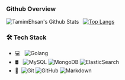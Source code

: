 ### Github Overview
<img align="left" alt="TamimEhsan's Github Stats" src="https://github-readme-stats.vercel.app/api?username=zouxingyuks&show_icons=true" />    &nbsp;
[![Top Langs](https://github-readme-stats.vercel.app/api/top-langs/?username=zouxingyuks)](https://github.com/anuraghazra/github-readme-stats) 

### 🛠 Tech Stack

- 💻 &#160; ![Golang](https://img.shields.io/badge/-Golang-333333?style=flat&logo=go&logoColor=007396)
- 🛢 &#160; ![MySQL](https://img.shields.io/badge/-MySQL-333333?style=flat&logo=mysql)
![MongoDB](https://img.shields.io/badge/-MongoDB-333333?style=flat&logo=mongodb)
![ElasticSearch](https://img.shields.io/badge/-ElasticSearch-333333?style=flat&logo=elasticsearch)
- 🔧 &#160;![Git](https://img.shields.io/badge/-Git-333333?style=flat&logo=git)
![GitHub](https://img.shields.io/badge/-GitHub-333333?style=flat&logo=github)
![Markdown](https://img.shields.io/badge/-Markdown-333333?style=flat&logo=markdown)

